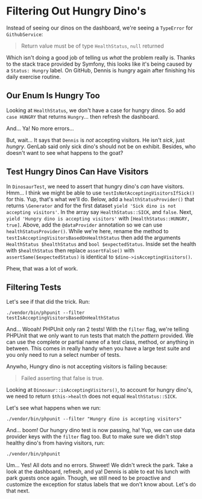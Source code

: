 # Filtering Out Hungry Dino's

Instead of seeing our dinos on the dashboard, we're seeing a `TypeError` for
`GithubService`:

> Return value must be of type `HealthStatus`, `null` returned

Which isn't doing a good job of telling us *what* the problem really is. Thanks
to the stack trace provided by Symfony, this looks like it's being caused by a
`Status: Hungry` label. On GitHub, Dennis is hungry again after finishing
his daily exercise routine.

## Our Enum Is Hungry Too

Looking at `HealthStatus`, we don't have a case for hungry dinos. So add
`case HUNGRY` that returns `Hungry`... then refresh the dashboard.

And... Ya! No more errors...

But, wait... It says that `Dennis` is *not* accepting visitors. He isn't *sick*,
just *hungry*. GenLab said only sick dino's should not be on exhibit. Besides, who
doesn't want to see what happens to the goat?

## Test Hungry Dinos Can Have Visitors

In `DinosaurTest`, we need to assert that hungry dino's *can* have visitors.
Hmm... I think we might be able to use `testIsNotAcceptingVisitorsIfSick()` for this.
Yup, that's what we'll do. Below, add a `healthStatusProvider()` that returns 
`\Generator` and for the first dataset `yield 'Sick dino is not accepting visitors'`. 
In the array say `HealthStatus::SICK`, and `false`. Next, 
`yield 'Hungry dino is accepting visitors'` with `[HealthStatus::HUNGRY, true]`.
Above, add the `@dataProvider` annotation so we can use `healthStatusProvider()`.
While we're here, rename the method to `testIsAcceptingVisitorsBasedOnHealthStatus` 
then add the arguments `HealthStatus $healthStatus` and `bool $expectedStatus`. 
Inside set the health with `$healthStatus` then replace `assertFalse()` with 
`assertSame($expectedStatus)` is identical to `$dino->isAcceptingVisitors()`.

Phew, that was a lot of work.

## Filtering Tests

Let's see if that did the trick. Run:

```terminal
./vendor/bin/phpunit --filter testIsAcceptingVisitorsBasedOnHealthStatus
```

And... Wooah! PHPUnit only ran 2 tests! With the `filter` flag, we're telling
PHPUnit that we only want to run tests that match the *pattern* provided. We can
use the complete or partial name of a test class, method, or anything in between.
This comes in really handy when you have a large test suite and you only need to
run a select number of tests.

Anywho, Hungry dino is not accepting visitors is failing because:

> Failed asserting that false is true.

Looking at `Dinosaur::isAcceptingVisitors()`, to account for hungry dino's,
we need to return `$this->health` does not equal `HealthStatus::SICK`.

Let's see what happens when we run:

```terminal
./vendor/bin/phpunit --filter "Hungry dino is accepting visitors"
```

And... boom! Our hungry dino test is now passing, ha! Yup, we can use data provider
keys with the `filter` flag too. But to make sure we didn't stop healthy dino's
from having visitors, run:

```terminal
./vendor/bin/phpunit
```

Um... Yes! All dots and no errors. Shweet! We didn't wreck the park. Take a look
at the dashboard, refresh, and ya! Dennis is able to eat his lunch with park guests
once again. Though, we still need to be proactive and customize the exception for
status labels that we don't know about. Let's do that next.
